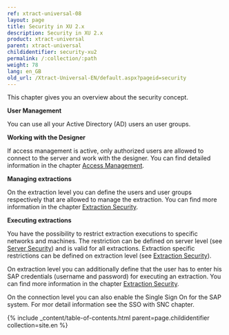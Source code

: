 ```yaml
---
ref: xtract-universal-08
layout: page
title: Security in XU 2.x
description: Security in XU 2.x
product: xtract-universal
parent: xtract-universal
childidentifier: security-xu2
permalink: /:collection/:path
weight: 78
lang: en_GB
old_url: /Xtract-Universal-EN/default.aspx?pageid=security
---
```


This chapter gives you an overview about the security concept.

**User Management**

You can use all your Active Directory (AD) users an user groups.

**Working with the Designer** 

If access management is active, only authorized users are allowed to connect to the server and work with the designer. You can find detailed information in the chapter [Access Management](./security-xu2/access-management).

**Managing extractions**

On the extraction level you can define the users and user groups respectively that are allowed to manage the extraction. You can find more information in the chapter [Extraction Security](./security-xu2/extraction-security).

**Executing extractions**

You have the possibility to restrict extraction executions to specific networks and machines. The restriction can be defined on server level (see [Server Security](./security-xu2/server-security)) and is valid for all extractions. Extraction specific restrictions can be defined on extraction level (see [Extraction Security](./security-xu2/extraction-security)).

On extraction level you can additionally define that the user has to enter his SAP credentials (username and password) for executing an extraction. You can find more information in the chapter [Extraction Security](./security-xu2/extraction-security).

On the connection level you can also enable the Single Sign On for the SAP system. For mor detail information see the SSO with SNC chapter.


{% include _content/table-of-contents.html parent=page.childidentifier collection=site.en %}
<!--stackedit_data:
eyJoaXN0b3J5IjpbOTUxNjA2NzJdfQ==
-->